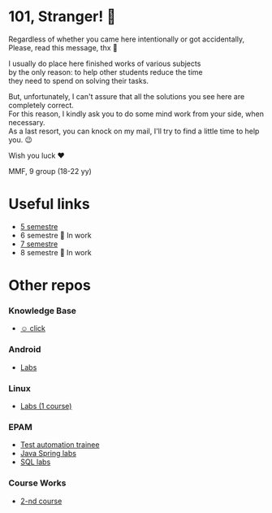 # 101, Stranger! 👋

Regardless of whether you came here intentionally or got accidentally, <br>
Please, read this message, thx 🙂 <br>

I usually do place here finished works of various subjects <br>
by the only reason: to help other students reduce the time <br>
they need to spend on solving their tasks. <br>

But, unfortunately, I can't assure that all the solutions you see here are completely correct. <br>
For this reason, I kindly ask you to do some mind work from your side, when necessary. <br>
As a last resort, you can knock on my mail, I'll try to find a little time to help you. 😉 <br>

Wish you luck ❤️

MMF, 9 group (18-22 yy)

# Useful links
- [5 semestre](https://uvoedu.notion.site/50e901b558cd4200976f473755305166?v=0174b4a5b77b4f7eab0b5dcde80f602d)
- 6 semestre 🚧 In work
- [7 semestre](https://www.notion.so/uvoedu/69a8595bde6c4f219c4d7a722848496b?v=5c7ff048c2574b61aa66a6bc1b64a15e)
- 8 semestre 🚧 In work

# Other repos
### Knowledge Base
- [☺️ click](https://github.com/trotnic/knowledge-base)
### Android
- [Labs](https://github.com/trotnic/android)
### Linux
- [Labs (1 course)](https://github.com/trotnic/os)
### EPAM 
- [Test automation trainee](https://github.com/trotnic/epam-tat)
- [Java Spring labs](https://github.com/trotnic/epam-java)
- [SQL labs](https://github.com/trotnic/epam-sql)
### Course Works
- [2-nd course](https://github.com/trotnic/takeandfood-client)
